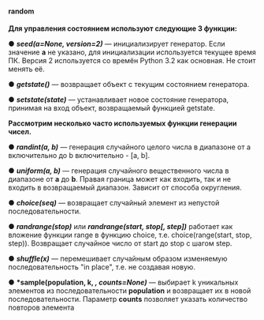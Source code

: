 #### random

__Для управления состоянием используют следующие 3 функции:__

● __*seed(a=None, version=2)*__ — инициализирует генератор. Если значение __a__ не
указано, для инициализации используется текущее время ПК. Версия 2
используется со времён Python 3.2 как основная. Не стоит менять её.

● __*getstate()*__ — возвращает объект с текущим состоянием генератора.

● __*setstate(state)*__ — устанавливает новое состояние генератора, принимая на
вход объект, возвращаемый функцией getstate.

__Рассмотрим несколько часто используемых функции генерации чисел.__

● __*randint(a, b)*__ — генерация случайного целого числа в диапазоне от a
включительно до b включительно - [a, b].

● __*uniform(a, b)*__ — генерация случайного вещественного числа в диапазоне от __a__
до __b__. Правая граница может как входить, так и не входить в возвращаемый
диапазон. Зависит от способа округления.

● __*choice(seq)*__ — возвращает случайный элемент из непустой последовательности.

● __*randrange(stop)*__ или __*randrange(start, stop[, step])*__ работает как вложение
функции range в функцию choice, т.е. choice(range(start, stop, step)).
Возвращает случайное число от start до stop с шагом step.

● __*shuffle(x)*__ — перемешивает случайным образом изменяемую
последовательность "in place", т.е. не создавая новую.

● __*sample(population, k, *, counts=None)*__ — выбирает k уникальных элементов из
последовательности __population__ и возвращает их в новой последовательности.
Параметр __counts__ позволяет указать количество повторов элемента